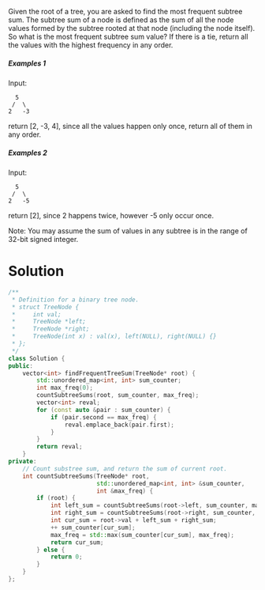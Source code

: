 Given the root of a tree, you are asked to find the most frequent subtree sum. The subtree sum of a node is defined as the sum of all the node values formed by the subtree rooted at that node (including the node itself). So what is the most frequent subtree sum value? If there is a tie, return all the values with the highest frequency in any order.

##### Examples 1

Input:

```
  5
 /  \
2   -3
```

return [2, -3, 4], since all the values happen only once, return all of them in any order.

##### Examples 2

Input:

```
  5
 /  \
2   -5
```

return [2], since 2 happens twice, however -5 only occur once.

Note: You may assume the sum of values in any subtree is in the range of 32-bit signed integer.

# Solution

```cpp
/**
 * Definition for a binary tree node.
 * struct TreeNode {
 *     int val;
 *     TreeNode *left;
 *     TreeNode *right;
 *     TreeNode(int x) : val(x), left(NULL), right(NULL) {}
 * };
 */
class Solution {
public:
    vector<int> findFrequentTreeSum(TreeNode* root) {
        std::unordered_map<int, int> sum_counter;
        int max_freq(0);
        countSubtreeSums(root, sum_counter, max_freq);
        vector<int> reval;
        for (const auto &pair : sum_counter) {
            if (pair.second == max_freq) {
                reval.emplace_back(pair.first);
            }
        }
        return reval;
    }
private:
    // Count substree sum, and return the sum of current root.
    int countSubtreeSums(TreeNode* root,
                         std::unordered_map<int, int> &sum_counter,
                         int &max_freq) {
        if (root) {
            int left_sum = countSubtreeSums(root->left, sum_counter, max_freq);
            int right_sum = countSubtreeSums(root->right, sum_counter, max_freq);
            int cur_sum = root->val + left_sum + right_sum;
            ++ sum_counter[cur_sum];
            max_freq = std::max(sum_counter[cur_sum], max_freq);
            return cur_sum;
        } else {
            return 0;
        }
    }
};
```
